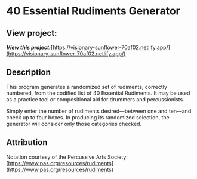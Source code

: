 # 40 Essential Rudiments Generator

## View project:

**_View this project:_**[https://visionary-sunflower-70af02.netlify.app/](https://visionary-sunflower-70af02.netlify.app/)

## Description

This program generates a randomized set of rudiments, correctly numbered, from the codified list of 40 Essential Rudiments. It may be used as a practice tool or compositional aid for drummers and percussionists.

Simply enter the number of rudiments desired—between one and ten—and check up to four boxes. In producing its randomized selection, the generator will consider only those categories checked.

## Attribution

Notation courtesy of the Percussive Arts Society: [https://www.pas.org/resources/rudiments](https://www.pas.org/resources/rudiments)
